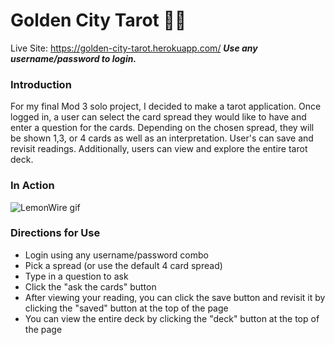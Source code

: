 # Golden City Tarot 🔮✨

Live Site: https://golden-city-tarot.herokuapp.com/
***Use any username/password to login.***

### Introduction
For my final Mod 3 solo project, I decided to make a tarot application. Once logged in, a user can select the card spread they would like to have and enter a question for the cards. Depending on the chosen spread, they will be shown 1,3, or 4 cards as well as an interpretation. User's can save and revisit readings. Additionally, users can view and explore the entire tarot deck.

### In Action
![LemonWire gif](https://media.giphy.com/media/gFbMIKgVxjoUIzwybm/giphy.gif)

### Directions for Use
- Login using any username/password combo
- Pick a spread (or use the default 4 card spread)
- Type in a question to ask
- Click the "ask the cards" button
- After viewing your reading, you can click the save button and revisit it by clicking the "saved" button at the top of the page
- You can view the entire deck by clicking the "deck" button at the top of the page 


